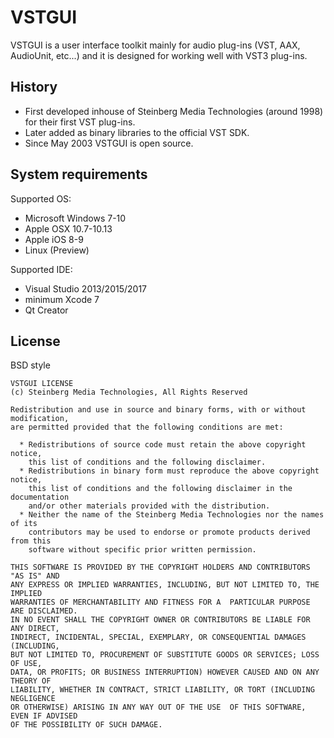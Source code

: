 # VSTGUI

VSTGUI is a user interface toolkit mainly for audio plug-ins (VST, AAX, AudioUnit, etc...)
 and it is designed for working well with VST3 plug-ins.

## History
- First developed inhouse of Steinberg Media Technologies (around 1998) for their first VST plug-ins.
- Later added as binary libraries to the official VST SDK.
- Since May 2003 VSTGUI is open source.

## System requirements
Supported OS:

- Microsoft Windows 7-10
- Apple OSX 10.7-10.13
- Apple iOS 8-9
- Linux (Preview)

Supported IDE:
- Visual Studio 2013/2015/2017
- minimum Xcode 7
- Qt Creator

## License
BSD style

    VSTGUI LICENSE
    (c) Steinberg Media Technologies, All Rights Reserved

    Redistribution and use in source and binary forms, with or without modification,
    are permitted provided that the following conditions are met:

      * Redistributions of source code must retain the above copyright notice, 
        this list of conditions and the following disclaimer.
      * Redistributions in binary form must reproduce the above copyright notice,
        this list of conditions and the following disclaimer in the documentation 
        and/or other materials provided with the distribution.
      * Neither the name of the Steinberg Media Technologies nor the names of its
        contributors may be used to endorse or promote products derived from this 
        software without specific prior written permission.

    THIS SOFTWARE IS PROVIDED BY THE COPYRIGHT HOLDERS AND CONTRIBUTORS "AS IS" AND
    ANY EXPRESS OR IMPLIED WARRANTIES, INCLUDING, BUT NOT LIMITED TO, THE IMPLIED 
    WARRANTIES OF MERCHANTABILITY AND FITNESS FOR A  PARTICULAR PURPOSE ARE DISCLAIMED. 
    IN NO EVENT SHALL THE COPYRIGHT OWNER OR CONTRIBUTORS BE LIABLE FOR ANY DIRECT, 
    INDIRECT, INCIDENTAL, SPECIAL, EXEMPLARY, OR CONSEQUENTIAL DAMAGES (INCLUDING, 
    BUT NOT LIMITED TO, PROCUREMENT OF SUBSTITUTE GOODS OR SERVICES; LOSS OF USE, 
    DATA, OR PROFITS; OR BUSINESS INTERRUPTION) HOWEVER CAUSED AND ON ANY THEORY OF 
    LIABILITY, WHETHER IN CONTRACT, STRICT LIABILITY, OR TORT (INCLUDING NEGLIGENCE 
    OR OTHERWISE) ARISING IN ANY WAY OUT OF THE USE  OF THIS SOFTWARE, EVEN IF ADVISED
    OF THE POSSIBILITY OF SUCH DAMAGE.
